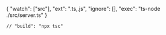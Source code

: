 {
    "watch": ["src"],
    "ext": ".ts,.js",
    "ignore": [],
    "exec": "ts-node ./src/server.ts"
}

    // "build": "npx tsc"